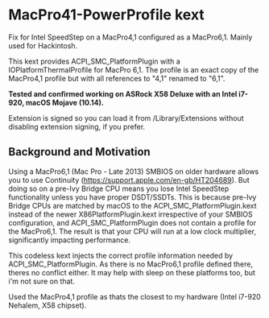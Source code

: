 # MacPro41-PowerProfile kext

Fix for Intel SpeedStep on a MacPro4,1 configured as a MacPro6,1. Mainly used for Hackintosh.

This kext provides ACPI_SMC_PlatformPlugin with a IOPlatformThermalProfile for MacPro 6,1. The profile is an exact copy of the MacPro4,1 profile but with all references to "4,1" renamed to "6,1".

**Tested and confirmed working on ASRock X58 Deluxe with an Intel i7-920, macOS Mojave (10.14).**

Extension is signed so you can load it from /Library/Extensions without disabling extension signing, if you prefer.

## Background and Motivation
Using a MacPro6,1 (Mac Pro - Late 2013) SMBIOS on older hardware allows you to use Continuity (https://support.apple.com/en-gb/HT204689). But doing so on a pre-Ivy Bridge CPU means you lose Intel SpeedStep functionality unless you have proper DSDT/SSDTs. This is because pre-Ivy Bridge CPUs are matched by macOS to the ACPI_SMC_PlatformPlugin.kext instead of the newer X86PlatformPlugin.kext irrespective of your SMBIOS configuration, and ACPI_SMC_PlatformPlugin does not contain a profile for the MacPro6,1. The result is that your CPU will run at a low clock multiplier, significantly impacting performance.

This codeless kext injects the correct profile information needed by ACPI_SMC_PlatformPlugin. As there is no MacPro6,1 profile defined there, theres no conflict either. It may help with sleep on these platforms too, but i'm not sure on that.

Used the MacPro4,1 profile as thats the closest to my hardware (Intel  i7-920 Nehalem, X58 chipset).
